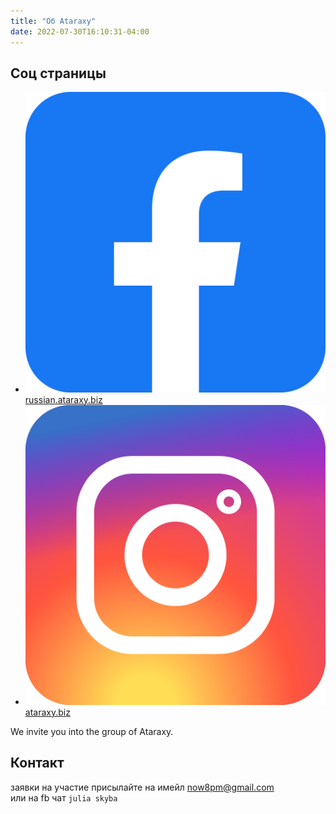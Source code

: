 ```yaml
---
title: "Об Ataraxy"
date: 2022-07-30T16:10:31-04:00
---
```

## Соц страницы
- [![Facebook logo](/facebook.svg) russian.ataraxy.biz](https://www.facebook.com/russian.ataraxy.biz)
- [![Instagram logo](/instagram.svg) ataraxy.biz](https://www.instagram.com/ataraxy.biz)

We invite you into the group of Ataraxy.

## Контакт
заявки на участие присылайте на имейл
[now8pm@gmail.com](mailto:now8pm@gmail.com)  
или на fb чат ``julia skyba``
